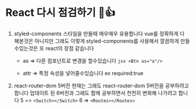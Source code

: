 # React 다시 점검하기 🎁👍

1. styled-components
    스타일을 만들때 매우매우 유용합니다 vue를 정확하게 다 해본것은
    아니지만 그래도 이렇게 styled-components를 사용해서 깔끔하게
    만들수있는것은 또 react의 장점 같습니다
    - as => 다른 컴포넌트로 변경을 할수있습니다
        `jsx <Btn as="a"/> `

    - attr => 특정 속성을 넣어줄수있습니다 ex required:true        

2. react-router-dom 5버전
    현재는 그래도 react-router-dom 5버전을 공부하려고 합니다
    업데이트 된 6버전과 그래도 함께 공부하면서 천천히 변화해
    나가려고 합니다
    5 => `<Switch></Switch>`
    6 => `<Routes></Routes>`